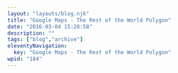 ```yaml
---
layout: "layouts/blog.njk"
title: "Google Maps - The Rest of the World Polygon"
date: "2016-03-04 15:28:58"
description: ""
tags: ["blog","archive"]
eleventyNavigation:
  key: "Google Maps - The Rest of the World Polygon"
wpid: "184"
---
```

